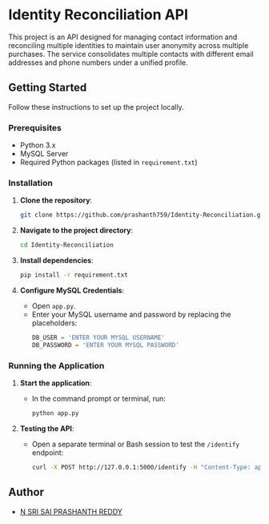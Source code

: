 # Identity Reconciliation API

This project is an API designed for managing contact information and reconciling multiple identities to maintain user anonymity across multiple purchases. The service consolidates multiple contacts with different email addresses and phone numbers under a unified profile.

## Getting Started

Follow these instructions to set up the project locally.

### Prerequisites

- Python 3.x
- MySQL Server
- Required Python packages (listed in `requirement.txt`)

### Installation

1. **Clone the repository**:
    ```bash
    git clone https://github.com/prashanth759/Identity-Reconciliation.git
    ```
   
2. **Navigate to the project directory**:
    ```bash
    cd Identity-Reconciliation
    ```
   
3. **Install dependencies**:
    ```bash
    pip install -r requirement.txt
    ```

4. **Configure MySQL Credentials**:
   - Open `app.py`.
   - Enter your MySQL username and password by replacing the placeholders:
     ```python
     DB_USER = 'ENTER YOUR MYSQL USERNAME'
     DB_PASSWORD = 'ENTER YOUR MYSQL PASSWORD'
     ```

### Running the Application

1. **Start the application**:
   - In the command prompt or terminal, run:
     ```bash
     python app.py
     ```

2. **Testing the API**:
   - Open a separate terminal or Bash session to test the `/identify` endpoint:
     ```bash
     curl -X POST http://127.0.0.1:5000/identify -H "Content-Type: application/json" -d '{"email": "srisaiprashanthreddy@gmail.com", "phoneNumber": "9381735282"}'
     ```

## Author

- [N SRI SAI PRASHANTH REDDY](https://github.com/prashanth759)
